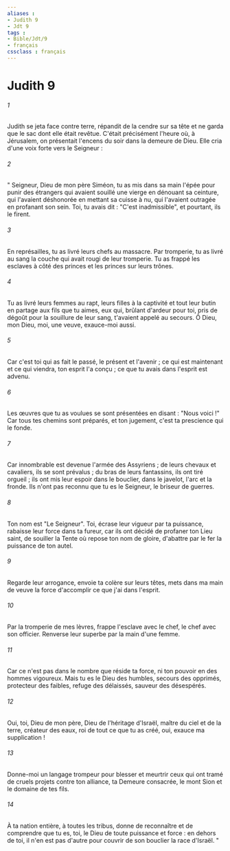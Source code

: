 ```yaml
---
aliases : 
- Judith 9
- Jdt 9
tags : 
- Bible/Jdt/9
- français
cssclass : français
---
```


# Judith 9

###### 1
Judith se jeta face contre terre, répandit de la cendre sur sa tête et ne garda que le sac dont elle était revêtue. C'était précisément l'heure où, à Jérusalem, on présentait l'encens du soir dans la demeure de Dieu. Elle cria d'une voix forte vers le Seigneur :
###### 2
" Seigneur, Dieu de mon père Siméon,
tu as mis dans sa main l'épée
pour punir des étrangers
qui avaient souillé une vierge
en dénouant sa ceinture,
qui l'avaient déshonorée
en mettant sa cuisse à nu,
qui l'avaient outragée
en profanant son sein.
Toi, tu avais dit : "C'est inadmissible",
et pourtant, ils le firent.
###### 3
En représailles, tu as livré leurs chefs au massacre.
Par tromperie, tu as livré au sang
la couche qui avait rougi de leur tromperie.
Tu as frappé les esclaves à côté des princes
et les princes sur leurs trônes.
###### 4
Tu as livré leurs femmes au rapt,
leurs filles à la captivité
et tout leur butin en partage
aux fils que tu aimes,
eux qui, brûlant d'ardeur pour toi,
pris de dégoût pour la souillure de leur sang,
t'avaient appelé au secours.
Ô Dieu, mon Dieu,
moi, une veuve, exauce-moi aussi.
###### 5
Car c'est toi qui as fait le passé,
le présent et l'avenir ;
ce qui est maintenant et ce qui viendra,
ton esprit l'a conçu ;
ce que tu avais dans l'esprit
est advenu.
###### 6
Les œuvres que tu as voulues
se sont présentées en disant : "Nous voici !"
Car tous tes chemins sont préparés,
et ton jugement, c'est ta prescience qui le fonde.
###### 7
Car innombrable est devenue l'armée des Assyriens ;
de leurs chevaux et cavaliers, ils se sont prévalus ;
du bras de leurs fantassins, ils ont tiré orgueil ;
ils ont mis leur espoir dans le bouclier,
dans le javelot, l'arc et la fronde.
Ils n'ont pas reconnu que tu es le Seigneur,
le briseur de guerres.
###### 8
Ton nom est "Le Seigneur".
Toi, écrase leur vigueur par ta puissance,
rabaisse leur force dans ta fureur,
car ils ont décidé de profaner ton Lieu saint,
de souiller la Tente où repose ton nom de gloire,
d'abattre par le fer la puissance de ton autel.
###### 9
Regarde leur arrogance,
envoie ta colère sur leurs têtes,
mets dans ma main de veuve
la force d'accomplir ce que j'ai dans l'esprit.
###### 10
Par la tromperie de mes lèvres,
frappe l'esclave avec le chef,
le chef avec son officier.
Renverse leur superbe
par la main d'une femme.
###### 11
Car ce n'est pas dans le nombre
que réside ta force,
ni ton pouvoir en des hommes vigoureux.
Mais tu es le Dieu des humbles,
secours des opprimés,
protecteur des faibles,
refuge des délaissés,
sauveur des désespérés.
###### 12
Oui, toi, Dieu de mon père,
Dieu de l'héritage d'Israël,
maître du ciel et de la terre,
créateur des eaux,
roi de tout ce que tu as créé,
oui, exauce ma supplication !
###### 13
Donne-moi un langage trompeur
pour blesser et meurtrir
ceux qui ont tramé de cruels projets
contre ton alliance, ta Demeure consacrée,
le mont Sion et le domaine de tes fils.
###### 14
À ta nation entière, à toutes les tribus,
donne de reconnaître et de comprendre
que tu es, toi, le Dieu de toute puissance et force :
en dehors de toi, il n'en est pas d'autre
pour couvrir de son bouclier la race d'Israël. "
